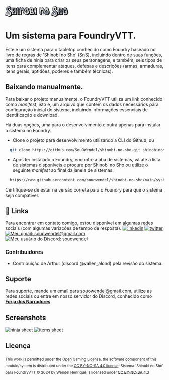 
![Logo de Shinobi no Sho](https://raw.githubusercontent.com/SouOWendel/shinobi-no-sho/main/assets/logoshinobinosho.webp)


# Um sistema para FoundryVTT.

Este é um sistema para o tabletop conhecido como Foundry baseado no livro de regras de 'Shinobi no Sho' (SnS), incluindo dentro de suas funções, uma ficha de ninja para criar os seus personagens, e também, seis tipos de itens para complementar ataques, defesas e descrições (armas, armaduras, itens gerais, aptidões, poderes e também técnicas).

## Baixando manualmente.
Para baixar o projeto manualmente, o FoundryVTT utiliza um link conhecido como *manifest*, isto é, um arquivo que contém os dados necessários para configuração inicial do sistema, incluindo informações essenciais de identificação e download.

Há duas opções, uma para o desenvolvimento e outra apenas para instalar o sistema no Foundry. 

- Clone o projeto para desenvolvimento utilizando a CLI do Github, ou

```bash
  git clone https://github.com/SouOWendel/shinobi-no-sho.git shinobinosho
```

- Após ter instalado o Foundry, encontre a aba de sistemas, vá até a lista de sistemas disponíveis e procure por Shinobi no Sho ou utilize o seguinte *manifest* ao final da janela de sistemas:
```bash
  https://raw.githubusercontent.com/souowendel/shinobi-no-sho/main/system.json
```

Certifique-se de estar na versão correta para o Foundry para que o sistema seja compatível.
## 🔗 Links
Para encontrar em contato comigo, estou disponível em algumas redes sociais (com algumas variações de tempo de resposta). [![linkedin](https://img.shields.io/badge/linkedin-0A66C2?style=flat-square&logo=linkedin&logoColor=white)](https://www.linkedin.com/in/wendel-henrique/)
[![twitter](https://img.shields.io/badge/twitter-1DA1F2?style=flat-square&logo=twitter&logoColor=white)](https://x.com/EuSouOWendel)
[![Meu gmail: souowendel@gmail.com](https://img.shields.io/badge/Gmail-D14836?style=flat-square&logo=gmail&logoColor=white&style=flat&compact=true)](https://mail.google.com/mail/u/0/?fs=1&to=souowendel@gmail.com&su=Enquiry&tf=cm)
![Meu usuário do Discord: souowendel](https://dcbadge.vercel.app/api/shield/294989840104161280?style=flat-square&compact=true)

### Contribuidores
- Contribuição de Arthur (discord @vallen_alond) pela revisão do sistema.
  
## Suporte

Para suporte, mande um email para souowendel@gmail.com, utilize as redes sociais ou entre em nosso servidor do Discord, conhecido como **[Forja dos Narradores](https://discord.gg/7qE4pC2Mfy)**.


## Screenshots

![ninja sheet](https://imgur.com/JpI0LTZ.png)
![items sheet](https://imgur.com/Aa3UN6t.png)


## Licença

<sub>
This work is permitted under the <a href="https://github.com/SouOWendel/shinobinosho/blob/main/assets/OGLlicense.txt">Open Gaming License</a>, the software component of this module/system is distributed under the <a href="https://github.com/SouOWendel/shinobinosho/blob/main/LICENSE.txt">CC BY-NC-SA 4.0 license</a>. Sistema 'Shinobi no Sho' para FoundryVTT © 2024 by Wendel Henrique is licensed under <a href="https://github.com/SouOWendel/shinobinosho/blob/main/LICENSE.txt">CC BY-NC-SA 4.0</a><br><br>
</sub>
